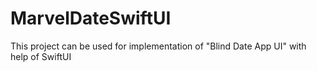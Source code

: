 # MarvelDateSwiftUI
This project can be used for implementation of "Blind Date App UI" with help of SwiftUI
